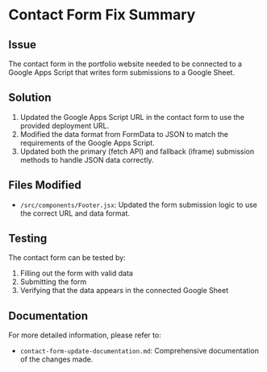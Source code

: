 # Contact Form Fix Summary

## Issue
The contact form in the portfolio website needed to be connected to a Google Apps Script that writes form submissions to a Google Sheet.

## Solution
1. Updated the Google Apps Script URL in the contact form to use the provided deployment URL.
2. Modified the data format from FormData to JSON to match the requirements of the Google Apps Script.
3. Updated both the primary (fetch API) and fallback (iframe) submission methods to handle JSON data correctly.

## Files Modified
- `/src/components/Footer.jsx`: Updated the form submission logic to use the correct URL and data format.

## Testing
The contact form can be tested by:
1. Filling out the form with valid data
2. Submitting the form
3. Verifying that the data appears in the connected Google Sheet

## Documentation
For more detailed information, please refer to:
- `contact-form-update-documentation.md`: Comprehensive documentation of the changes made.